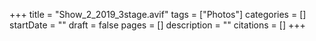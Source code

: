 +++
title = "Show_2_2019_3stage.avif"
tags = ["Photos"]
categories = []
startDate = ""
draft = false
pages = []
description = ""
citations = []
+++
